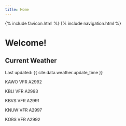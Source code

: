 ```yaml
---
title: Home
---
```

{% include favicon.html %}
{% include navigation.html %}
# Welcome!

## Current Weather

Last updated: {{ site.data.weather.update_time }}

KAWO VFR A2992

KBLI VFR A2993

KBVS VFR A2991

KNUW VFR A2997

KORS VFR A2992


